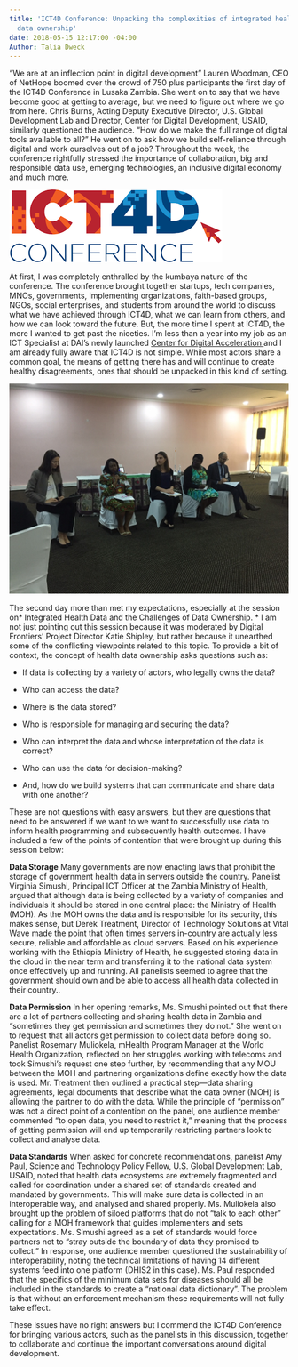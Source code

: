 ```yaml
---
title: 'ICT4D Conference: Unpacking the complexities of integrated health data and
  data ownership'
date: 2018-05-15 12:17:00 -04:00
Author: Talia Dweck
---
```


“We are at an inflection point in digital development” Lauren Woodman, CEO of NetHope boomed over the crowd of 750 plus participants the first day of the ICT4D Conference in Lusaka Zambia. She went on to say that we have become good at getting to average, but we need to figure out where we go from here. Chris Burns, Acting Deputy Executive Director, U.S. Global Development Lab and Director, Center for Digital Development, USAID, similarly questioned the audience. “How do we make the full range of digital tools available to all?” He went on to ask how we build self-reliance through digital and work ourselves out of a job? Throughout the week, the conference rightfully stressed the importance of collaboration, big and responsible data use, emerging technologies, an inclusive digital economy and much more.

![Image result for ict4d conference 2018](data:image/png;base64,iVBORw0KGgoAAAANSUhEUgAAAYAAAACDCAMAAACz\+jyXAAABSlBMVEX///8AQ3u4Iy/xXSQdktAAMHEANnQAQXoAMnLr8fYAOHWzABLz3d\+2IC/F0d0APXgAKm/e5\+7x9vkUSn9mgaOXpbt3ka8eU4b78fK3HCq\+OUP0YCP2\+PpxjKuJn7iitcnwUQD56OY0YI5ed5v739m2FybuYzbEUVm8LzrHXGMAjs7OcXcAjM6axeXW2\+Pqdl8OYJmbsMWCm7bjurzF3OrcSCjmUibwYS7NOivGMiwVdrG8xNKyAADWQyn20Mq1CR2jwNnzh2pyrdUXgLwAHWkRaqMAJWzYlJju0dPvd1XRfoNIbJXyqpvxloLfpanowMNolLvzuKwrV4fFHA3znYjqrKXWj5PoYDzPd3zQRDjXORP4x7zkRw8AEGU9lMjuhGtZp9itzub1mHoAUZLiiYLIZGvNRD3ndF/zgFvfXETVWE2HstG62OzVZmGyQ4I2AAAZXUlEQVR4nO2d7X8Tt5bHx3ZGM55gzzhjx3b8GAeTYNJsEpqQxAG3mPBkCEvKhS60tL1d7t27dP//t6t51sORRmOclH5ufm8g9jx4zlc6ko6ONJq2EN24e/789lo\+n99aW9u889\+vP9xczHX/TXRDKJWzXz3fOl2eTIbNfKDmsNXHevZCCEF8P6EehLpJfLae8sPKA1/TpRGg/2SPrnwbqhLrW1KV4oqKNebS2ukyrHwj5cz2qzuT5dj0gUoHrQIWpnDvBWijRl5wO4l\+6gd6n3x0\+kn\+2ypTy8CyT5YA8QC\+2Q401SM5021CvzuOY19srH7\+5tuVtrJp1bRJWzBWc00O4MbbreUhd9axb39f/f73D/jTGmuC\+4lVOggu2Lpfij8b3pH\+uPbS1MhhGaoARsE3wVme7Cl5xq73uWFbZ6Pt7aWHnyuLrA/zAXj6iS37ga0OC4Ra/e85T3Q1AD6O5gMwiuzPnHkSgfGwjEYYwnfF7KaGNQ\+AG3cmfOH3THXUKhRoBL8wjigEUPJ0aQAejpamtueCFgUgqhmGGx04Gv3622IYzAHgvAman60AgdUKr6lzfQCl5v3Dw8P7x2oIWAAeOymA77axhdy6pylrfF9CAEsJgDMIQM6oj5IP691FIMgM4MbtichSbAXwzfbDj\+TZGECpeVBo\+Wzu51UQsACOPUkAfLtNuW9PsTVP/D\+r7CkAgF0KWfK5G1aN6W7OQO7\+lyPICuCuqPhj8eb3rDbZJNwQBnC/EHFqHapUgtJhK1AIwIf3vfCBiiPKdL4rykWf7Xp/WmIArgDArkEgOJtOz9yc3y5b9t4VA3g7ETaipftABTjERhvmkzFFY\+2QOupItSVIJAfQ/sgA8IzmUoa0FQAkp9A\+yEfgIY3\+jy7KVwlA6H48ARWgEFxr\+WkM4B5NqXWQmYAcwK\+0/TMCIEo6fZmcUIbevToAmxL7QxWgFbmY01fhFdbvsYccKjUEqgA\+b9OG8wHEnZcMAOiBQNIRBQiYsy8ZF2QBsCl2/3moArQSB3P6VAAAS7E3pALgN9b\+S77hlAGcJb6F6cG6YgI5q165EgCfZP4HqABkxz0/XBcCyEhAAuBbxv9wSgOQFHS6H8q0AmwdcEfzE1AH8Fxm/3yTL/\+HpF2ba2IA2ZpiMYCib8NdQpH5zsK//UZWDUB9SZkAhjU/AWUA51L78xWAtn\+\+9MMvYgCtgwwNQQEP4gq/AI8SdIB2DUKJAwmUSwFAWNlga9OJIULguavRvCMCVQA3pP6frwC4caXsf1TovxYCUBwRJAJHwg9HsZeJLBMZr07aTgJgZFBWZeqAoB0Ihhkf5wyTqgKQN8B8BeDsj7XOA/AGWMH/7isHhwQAvtleEgJwFQEsEQB2WQC4Erg2xMDv5Y4eXiqAJ1IHBHSBmqQ5A/u3/oMB0CocHB0fHwVDs0yVAAAQRSDgGkDaSwaAIGVDLfrJbi7xZcF/DTtAtf3HJQJIcUB8FIgyZul\+8CF2QgSAVuEo75X6Uum4EFWC\+QEUI4\+xSxooMwAy5sD0g2JPhJv5uuupXt/dPTuZxg3IXE5IDcCnFABsGJSxf4Cn/\+5BAoAMxZWaUSVQbYt5APUIwMmZp9DiUW8opwqAHHBxzXCK5nNCSgCeLsvtf9yS2T\+oHn2qEab7PaV8FCFSdEMcgA1Et5nhiMogez8qAKY2AcDlbCzX9jx9USUAqRWgFU7bBmY84st/q//Gv9J6oY\+b3f5PP0xolUICfId0CGnCzAl3TabTsisZN/EA9pKyTkXdgHZ44VVABcANeQvcXG49e/Hhw4MHH9686/fpAXBg/1b/WRiSbvwd6/sXdxmdb4XT\+dgNUc13fu0OqCfUQ4xNdvIrG4DaFD4RD3FDbY9U/NHvc1QBFQDPpRVgsvaBYPWy8J6zf//Wh5Rf0diKEiqYCjS8rfAMFctgu\+0ZASRFnY66oVqUpPLbw49L2ykQpua\+qtkTKQBoyObRm8Nz\+oLrd4j64tm/X3iR\+ivWt5rJWIKa/FUAUKzb3LgpIwArMa1NHop65H3\+eLgkQzDKGfX0X8tKAYAsCNHcespd8jyuMLj9bfX/npZEpQUACAJJb0gFwIaVAwDwja8EADojzhQBwKp8FiM48WbIss/OKACQNMHNLSiB7m5IDPeO\+s\+UEhV9AASBuDekAGAV5XgAo\+l0\+nE6HZ0BDKAakEv6QTIAGMGvXMTbS5KYnvlDOGtV5WkppQNoSCrAhC//ngICpeP\+vdfg95wCAGREI2wI0gH0EJwCtP2bFxuCJlIgAMSoy5UCwDe0g4yLWK7r9Xf9440LtecltNmMM3RKoRgAr8QAJk8EV/VD18P\+m7T0xkghgDBmEfRHS0oAylZkLJfUaPRZywIgl1SBE6IVgABoPcegRF08cz/of\+8fHR0F5jwKdMwAeCv0QM014eB7rdlc/qeC8w8VASAJ\+A1BGoBKDvLzRm70q5YNAFkFknNAAFrH4i8ayhwrP3Ogxi0vHBk8e5j\+ERS9BIDISeEKcFd43aenm7B3ghUDIAj4w\+IUAO0LGzaEF57PVgPAVgAGoIHUfWVuBDCAQiECEDw2C0DogaTpo1nMTwKgCByVmnIAG3BZNGzPE2QDQAx7k46QAEAPiQDYG5meWwXADWEcaPg2483EIgCQBFoHcgD7Jmz/wBFkrAHGlHdCAgCaoN7hiwwyPnk6AHEbLOgCzSMSAEXgUAZg7MBWMINMnawAktjbNKUGaKsiAkY949RkCMDv/cQAfEUAhMOw5pZqHyddFAByesGbxBFpx4FdcZR62BW0lQIAZDscNQMiABIflLEbFAAIuj8hgMPgr3\+E5hXOhTU3s91KJhoAMR6QACgKmkI7igdkBUA6oWlwcRGAii6wv2HtZHvyxjsvxyDo/sSlztetEIAwEpeySCKTGABJZE4CYAa7AcOInEB2AEQqSkBABKAt7IjqGQH4A7ECoNa7EMCPQgDPM95KIhZAPp4fEAIQdcbNOByTGQA1CznyMimEAOqijqiZNRrk9fKlAMQ1YKEAuMsfygHUBF5YT0yWHQDphLxZNUMEQBuIAKCsI7GvA8DN9\+xUZKkpBTAWGBd1kmPmAEAMxzw3VNdFAGZXB0AYiVgogD4zEeaF8iQA4AgEtu2MOGgeAMw88EnGGmAY\+sIBJL2g40AxgJS1ull0s8/PxweTmSCAFUEEwnDJXvhcNYDOCd3\+Dv69QBvgJQgZ9bOzhTfC8TggjBXFKW\+L7IZ6AFocAdwQwwBmIgdEtYBzAaBn4oUAiCF4EBJ1d8/8BKHMmRH/Ojg4gAAUbvEA/M8TAClLubPIA8ATaApqgDACQTuM\+QBQBEQAdvQ4Fu2SuVnZAQQDMUqH/kD4oBAGk1\+JAOSHSttJKMkHwHkhb0YTArABOyDERCLnBEASEAH4/LuXE3cynfITlHOFIhgAeX9taAggDsZxACbn8mtnUAjgkHdC6gC4QOS8AIglTSIA4rn5jxmfPB2AJgQgbYVvqs/GaDGAFpMdWjrOAMDo9mgJKkrOGHQjhYu7GAC4i3UiBfAHMC8cilsEniIFANHuDmEjXCB8tCQc\+kx9PlKLARQKeVqlgwwuyEK0xDFjK1QUtWABxG5IAOCj0P6jz\+oP7UsBQBSLKB0TM5ZBFfg/4XX/1i8oz8hrCQCuHT7\+J3C0qGhnVdxr5QGES\+JhAPxSwKTRyBqJgAA0PSUAziclSkT5fC/KeHv6k3el/jNgwxpQMQA2Q70JMb4KAN6IYAoDqIjtn32tGAWADopGAG7\+dOiLX0lXOrgHu5nGuzCUBmxYAyp2QWwzDM4JXw0A3MF3z77j714Umz97G0wBOLzv6YgFoP0EF04PQP9/wKve/ilm2n\+p0hR8lQD4kYWnP6TZiVmbABJAK5wKC8OQ72LDvWwJAeAiDlz005BYMdO/9wo4hNFXCoAPR688BO0/mk5PTs52XTtrIIIB4FuVA/CgLwLgpd4\+Y0v4\+tqQWjLT\+mEzdcQmbAO\+LgDFWs72M8DinLggKy6SnXVKXg1A454EAHYydPLzk2Wv20ouWz1snv6Y4ofiGsD2gr4eAMXy3sCxqNV5XPKvcPrgywBob/oCAOHio0K0Q2Lj1fPJhPwquNRRabgsHzXHANh7/MkAfF1Uq7M6ckwkSXkPr5d9mZ4SgHURgGhtWL//j0\+fbm\+WlpO95ErkvkD478mWOI1OOBL\+CgD4nsW2havkSaE5dm8ie0EHeQEA7Zc\+CCAfrS/1MqiG7DaKRCvgoW0u3xYPnKMawN3hTweQ5XK52KrzASgE/f0CD8AfCkA7alCFnK0eBAH/3OZEOIcWAGjxt/grAUjmL28/Vw4UAyNhAID2dgJuM5l0drgYAr14Nfh6IsxlDOYD2D7oXwsA0QV6dTr5pJg2qAigwaaNhDZOFlQAxqPWz2MCkhmcoAYAd/gLATCJKMRaczjZvKviiRQBxKuO2EJOWVjCx9s8YiIekfkAoEXafx0AVAKFN43YnGy9TY/JqwLQ7sDJEckJ0O57ydJTLHELAE/K/7UAMHth\+uW1ORneSfNEygBgJ0RaGDIg0RltFSQ18mYfaETEAJClIvF8gM3OByDxmko1sWPgKJnH80RSAG1iUv7wwFf41z2m\+sD7RRA\+CGgFsGICfdli7Zt9wSYRIIC9VSUJZ8Qu4kOiGTFgS49s9q8zGyc2TqMnwNXgXDY\+S9JS6GAcEQ0NdQ4RIII\+QCeSIBDuFSECINqkI2WFjFQ7cPIEtFdEEFH7AvtzU/Hk2t7JsqRbmiRm0SNhHoD2HCBA9XTgxWQ\+ATBqmkjQy8I1AJoRU1RZHYAf4pRtjCiVNeBTIWiHMVy\+LeqBZAAA7ptIVgHYCXkEBPMGsbjs6PjqkgUaaboiAAYCN25dO/YmFuMnaS6vnYONYBYAYB3gBrwAgf6zFFsJAOB\+7FcPwEDwDh2v\+8mS0wDBJA91SzMB0J7wBKiuJuzKJy/TbAUDwMOMqwSwPY/5rbogG7fRT2waG2LCd0vVG2Ffd/k3l1D7lQFmbA7lHTFPIABvmHc1AGq/\+/Mr2e1vm/vCHo4XxOf2Jh8uMwPkYIlS1JEMgnHh3Dw8irvBbeBNbVjGNwMTYD8VThCAUvPwygCguYYBtr4hmYJchwB4nmjtCflCBSAtJVik91\+icdPbZXY5ETn5whBoLqdNhgU/FqoBXsG4IgBzjIQNbH55EtD3LXh3ftwY/Jjs5y9Kzi2JI2dPN5mWgIz50LeclBRm5DUYgN99/VoBGMispk3AP\+iLXo8wOV2L7CLKjJMnn98d0n6IbIiJiZvhqepaeh5AGMT4GgEYNnIGPYV3BjxrQQCGy8O3xCtF5gLg7YpFvcmKnIAMCTTx\+E95ZohbphpF\+b4uAIZhW8jMdcZqb2zAPdEDJpsQW4XuCM0LQNNebU6I98kwBJqTyRY87oDFjISTMPcXAdANUPxLfMJgnFi27WX\+WnZu1h2rJx82/kVtQOOZn5skaNxi7V843PIkaQMi3Ti/nU9e5BkTaLX679eeZNwtZW2LVDK4\+yIAtgsqxwMw4CND1S9m1dXauFzOmvh5/r5FtotNKEFqnVcjkModGq\+e3F7LT5a9vVeDd262bj37ZY4X2jYokT8m86USrQjEdd3boiN9zf8DGgcUgEUuaSG1/vTp3XOsFy9eP7h5/TJhUi9pAPll0R5v17ochdkeSV/omsAV61mLGRtdE7hafYhCcvEbIIU7TV7rUnQr6IZO/vYmXIl7TeBqFa1zb2gvo8Xo1wSuUo1g/1kvJedltB/DdTtwlXrrVYGJPwLDBILsm2sCVyjv/UfRviYvo/SnawJXqE/DZIvhN1H\+0zWBq9PTSTMfBz/e/FC6Hg9ctdbIrNg4reH0cuJC1\+J195QMgoYEhpuL223pWilao/7yUzyv7X\+VYl8MvHxt/z9X56fX9v9zBS5e2hnXOhvV/d5YlOrVHvdWq9XVXhnaFa1dFEwcFYtt4v\+g4kuAik5foT8Gbie/vFaEfndwX\+jTcm\+/Wu3Uxjvc0ZC\+YNos\+HFdpIcynQGU7VieOdERzgW/In//sQNmKbXrj\+LVy0UdkuOGX3cfQ18/iu5Vpb92jNkebbi2A53vGOHXFecxNxfsa\+9RjvusvJFczFolp4J7j6C7CC6tqnZXN5ExW631aquzHLL0C9aY5QtHty863R4uFnV8QI5l1LXoTVPjSw\+SHV9WvIwaTqabXILddAzrcXR6xzbIzy3LQg6VGdi2c7LLV\+ycDq5k75ns\+\+92Bg6y3Or\+Xq9bHeBrOp2kgPcQ9Cv1jvYF2qmbaBB7nvZ4hmy9QzqidtVB7l5cDspV23IY5J71ZhovCoBhrZYBRZdAFzvAtxHWjnUxJrS3OjAsizRp20Y9yeUrtmEgqJZyAGo6Mjox2krXtSw7LnA9hKCbZN6mhtDYsnK0TxnXLXSR1LviBbK6VMtQ2UDMqoSu5eZM4A1CNADpZgpdJN3spWOxX1e6hk0QaNvSvfsxgLoN1VIWQFVHG1T\+ycq\+ZTvRs/WQM9eLs8UaI36FzUoHWRfRfYp1K8eVnJpuzcgf0jWrewjYa3yhALgnr1zYyRsrUgGY5RxUSxkAVRN12UPKdftxLTx60QAqhjUAmvC95LWUM5QDHqynI9ILdc0NrWoh7sDLBaAVXSverjUVgF4p6\+zuuhoLoKvz9sc/fRAVt4UDmFkumO8Vf7inW\+AakH2TNKcHoD2wXJblJQPA1rOiX6oAAD8Mv6cSBWDH4RMX/YtHD7ZoALggyze8L5qCNVDeO1wS1\+UB8GsTc9BlA1hJ9tVTAaBVEbetGwVgYNfl9l00gLqV8uq3qiXaBmrHtBI0PgBtbLJV/LIBYAcZ/QglALiWsmt6SQD4AVJewLBgAGMd7JklKjqW0GhVK1kfHgDQ9hGz0eOlA6iamQBoFa4hJgEM7LR3Yi8YwAbnMxjtIVu4H3tZT97XEQLATQrdEF9\+DTCja6oB0MqsTyUAVKzUbfcWC6BtWjX5EQNweBWeXbfiAWAEQMvZVENMj4QXD6BomZHVFQFoe6ZDuRkCALZuWlBnsQBwaZAP4dpIZrMOim0SA6iYFLLLrgE1Mz5JFQB2ndSBBIANK80DLRhAD8F90Fg7SNZG1FDcD4oBeM0KUcUvuQZUrMQLKgPwusvEpQgAF3AflNRiAdTQhfxqY4QkhMbI5AF4A4TEkWarAXysN/l5EIByTk96XW081BUHowkATEOcAGi7KMUjewD0iuRXZtQXAsCtcFTmCAC4ITaS\+AAFwJ519xklSLqW4bBKYtlALGin45hkZbNzJn\+B\+GsCgFZGxIkUgNSdP3sox99EMFJK1xcC2IEBFOvWRTzLQrmgnMX\+9seJVbtWrs7KTeoSbnCIojfe6wzwyWRr2rYN7vy6G39NAsBNR\+K6CAB1lRrA38UFghdqqiEwiJ\+oLG0Dymb8TCQAbceOh3dMDaj29hglJvRcELs8i3RBtuHtlO3LzZmWXu\+UqdLjuSBufRfogjRqREy0AXXRqD8RdkFFya/MKIwztRGWjAzx6UAb4H0RRxQX2ggnu5HNbIubOlVuhH3V41EkAUDW6Q614G5o2kC4jSxJ9VoFuqHRN8Fr3RfZDSWnG1bqNh/3ywSgYkW1lABQtWzZT/CPXuxI2LSASRRSA8mW\+Lg7F/faGAC4IQ6ilIsEQE777VhcYc0GQCs7YS2lB2JpS4EXH4qQX66GxC9JrwChiEhFPCL2/r0sAHg8y/rrjAC0mh7UUgLAjpXaDVowgJ5pyqN/FUfsg1YRF4xLVEZ\+Eb00ANhd0BGFzAC8htj7hAzGXdh8hgStBQNoczuOsprZOVHGj0XMHXEAtD1kdi8TADaWSXXhMgPALtTrhZMAetLQS3DEYucDsJnkd9xxLEHKRdVymQkZWh2Ei\+glAqhYNjWKyQwAj4jRBjMh49qGvGO\+aADtgW2AP3sn\+h2rCA7R9nR2SpLVwMZVfHHdUBaANtap0E12AHicqddoAGWHeydo\+EX478LnhMuWDQXkynHSQ7tuG0A70dOpuTQIQNG2B8XLqwF\+2aDygjIDwH0MvUxPyncQgmr8apSht/i0lJ5pu9xgoGfpcd5PJWdbXB3Y0\+lkCggAHmZYG5cJAHd27eSnzwMAN8TuKh2DHiBUZU1c3DD1SwOAjW3bdN7VzoZORBm1HdeyVinPWKmaiE5mAQFgTLaBLhFAkdy1eS4Angs2KADtDdMa0CWy55r2pbkgrLKLUD3OPFwpV23doIp8caYjt7sTH9AxkMNYAwaACxjxbq30NqBY4RWnJgIA/DoW/b9tozFwfhyDBgFoFYMB4KUG4VFyvCtZpTcwnVl8ag\+Z0E2ybuVEa2VVR8gYdGq1/erMRbrTYXsCPVc37YtqrdbtzFwLOQPWaQkA4AKmXgMsaOfOeBgCAvDyOKMD2jZ0vhH1agQAtLHJAtDKA91C7mx/r7u6McjpDpm52UPgZnIp49lUVfYtR9f9lOzH9S5UVXuz6ADdAfbL3H8Eh7EqFpGebj6WxW27j00o8Tsa71Z/BmerNh79HJqn7ZjQBfQIgPMzXEy7j/nB1zh\+Wkff6JHG7T2CbuKkhPVVVBn3uvs1ePmFr5Vyr7bf7bErFsKzRfnBFeKC8k3XKlDWcZZ92uDzo8LSLpcFRiqDAUnvabE92McqwjeZKzv6/wFBheQUTFPVPwAAAABJRU5ErkJggg==)

At first, I was completely enthralled by the kumbaya nature of the conference. The conference brought together startups, tech companies, MNOs, governments, implementing organizations, faith-based groups, NGOs, social enterprises, and students from around the world to discuss what we have achieved through ICT4D, what we can learn from others, and how we can look toward the future. But, the more time I spent at ICT4D, the more I wanted to get past the niceties. I’m less than a year into my job as an ICT Specialist at DAI’s newly launched [Center for Digital Acceleration ](https://www.dai.com/news/dai-launches-the-center-for-digital-acceleration)and I am already fully aware that ICT4D is not simple. While most actors share a common goal, the means of getting there has and will continue to create healthy disagreements, ones that should be unpacked in this kind of setting.

![ICT4D pic.jpg](/uploads/ICT4D%20pic.jpg)

The second day more than met my expectations, especially at the session on\* Integrated Health Data and the Challenges of Data Ownership. \* I am not just pointing out this session because it was moderated by Digital Frontiers’ Project Director Katie Shipley, but rather because it unearthed some of the conflicting viewpoints related to this topic. To provide a bit of context, the concept of health data ownership asks questions such as:

* If data is collecting by a variety of actors, who legally owns the data?

* Who can access the data?

* Where is the data stored?

* Who is responsible for managing and securing the data?

* Who can interpret the data and whose interpretation of the data is correct?

* Who can use the data for decision-making?

* And, how do we build systems that can communicate and share data with one another?

These are not questions with easy answers, but they are questions that need to be answered if we want to we want to successfully use data to inform health programming and subsequently health outcomes. I have included a few of the points of contention that were brought up during this session below:

**Data Storage**
Many governments are now enacting laws that prohibit the storage of government health data in servers outside the country. Panelist Virginia Simushi, Principal ICT Officer at the Zambia Ministry of Health, argued that although data is being collected by a variety of companies and individuals it should be stored in one central place: the Ministry of Health (MOH). As the MOH owns the data and is responsible for its security, this makes sense, but Derek Treatment, Director of Technology Solutions at Vital Wave made the point that often times servers in-country are actually less secure, reliable and affordable as cloud servers. Based on his experience working with the Ethiopia Ministry of Health, he suggested storing data in the cloud in the near term and transferring it to the national data system once effectively up and running. All panelists seemed to agree that the government should own and be able to access all health data collected in their country..

**Data Permission**
In her opening remarks, Ms. Simushi pointed out that there are a lot of partners collecting and sharing health data in Zambia and “sometimes they get permission and sometimes they do not.” She went on to request that all actors get permission to collect data before doing so. Panelist Rosemary Muliokela, mHealth Program Manager at the World Health Organization, reflected on her struggles working with telecoms and took Simushi’s request one step further, by recommending that any MOU between the MOH and partnering organizations define exactly how the data is used. Mr. Treatment then outlined a practical step—data sharing agreements, legal documents that describe what the data owner (MOH) is allowing the partner to do with the data. While the principle of “permission” was not a direct point of a contention on the panel, one audience member commented “to open data, you need to restrict it,” meaning that the process of getting permission will end up temporarily restricting partners look to collect and analyse data.

**Data Standards**
When asked for concrete recommendations, panelist Amy Paul, Science and Technology Policy Fellow, U.S. Global Development Lab, USAID, noted that health data ecosystems are extremely fragmented and called for coordination under a shared set of standards created and mandated by governments. This will make sure data is collected in an interoperable way, and analysed and shared properly. Ms. Muliokela also brought up the problem of siloed platforms that do not “talk to each other” calling for a MOH framework that guides implementers and sets expectations. Ms. Simushi agreed as a set of standards would force partners not to “stray outside the boundary of data they promised to collect.” In response, one audience member questioned the sustainability of interoperability, noting the technical limitations of having 14 different systems feed into one platform (DHIS2 in this case). Ms. Paul responded that the specifics of the minimum data sets for diseases should all be included in the standards to create a “national data dictionary”.  The problem is that without an enforcement mechanism these requirements will not fully take effect.

These issues have no right answers but I commend the ICT4D Conference for bringing various actors, such as the panelists in this discussion, together to collaborate and continue the important conversations around digital development.